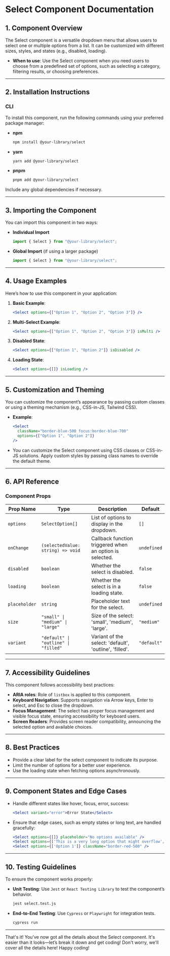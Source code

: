 # Select Component Documentation

## 1. Component Overview

The Select component is a versatile dropdown menu that allows users to select one or multiple options from a list. It can be customized with different sizes, styles, and states (e.g., disabled, loading).

- **When to use**: Use the Select component when you need users to choose from a predefined set of options, such as selecting a category, filtering results, or choosing preferences.

---

## 2. Installation Instructions

### CLI

To install this component, run the following commands using your preferred package manager:

- **npm**

  ```bash
  npm install @your-library/select
  ```

- **yarn**

  ```bash
  yarn add @your-library/select
  ```

- **pnpm**

  ```bash
  pnpm add @your-library/select
  ```

Include any global dependencies if necessary.

---

## 3. Importing the Component

You can import this component in two ways:

- **Individual Import**

  ```javascript
  import { Select } from "@your-library/select";
  ```

- **Global Import** (if using a larger package)

  ```javascript
  import { Select } from "@your-library/select";
  ```

---

## 4. Usage Examples

Here’s how to use this component in your application:

1. **Basic Example**:

   ```jsx
   <Select options={["Option 1", "Option 2", "Option 3"]} />
   ```

2. **Multi-Select Example**:

   ```jsx
   <Select options={["Option 1", "Option 2", "Option 3"]} isMulti />
   ```

3. **Disabled State**:

   ```jsx
   <Select options={["Option 1", "Option 2"]} isDisabled />
   ```

4. **Loading State**:

   ```jsx
   <Select options={[]} isLoading />
   ```

---

## 5. Customization and Theming

You can customize the component’s appearance by passing custom classes or using a theming mechanism (e.g., CSS-in-JS, Tailwind CSS).

- **Example**:

  ```jsx
  <Select
    className="border-blue-500 focus:border-blue-700"
    options={["Option 1", "Option 2"]}
  />
  ```

- You can customize the Select component using CSS classes or CSS-in-JS solutions. Apply custom styles by passing class names to override the default theme.

---

## 6. API Reference

### Component Props

| Prop Name     | Type                                 | Description                                             | Default     |
| ------------- | ------------------------------------ | ------------------------------------------------------- | ----------- |
| `options`     | `SelectOption[]`                     | List of options to display in the dropdown.             | `[]`        |
| `onChange`    | `(selectedValue: string) => void`    | Callback function triggered when an option is selected. | `undefined` |
| `disabled`    | `boolean`                            | Whether the select is disabled.                         | `false`     |
| `loading`     | `boolean`                            | Whether the select is in a loading state.               | `false`     |
| `placeholder` | `string`                             | Placeholder text for the select.                        | `undefined` |
| `size`        | `"small" \| "medium" \| "large"`     | Size of the select: 'small', 'medium', 'large'.         | `"medium"`  |
| `variant`     | `"default" \| "outline" \| "filled"` | Variant of the select: 'default', 'outline', 'filled'.  | `"default"` |

---

## 7. Accessibility Guidelines

This component follows accessibility best practices:

- **ARIA roles**: Role of `listbox` is applied to this component.
- **Keyboard Navigation**: Supports navigation via Arrow keys, Enter to select, and Esc to close the dropdown.
- **Focus Management**: The select has proper focus management and visible focus state, ensuring accessibility for keyboard users.
- **Screen Readers**: Provides screen reader compatibility, announcing the selected option and available choices.

---

## 8. Best Practices

- Provide a clear label for the select component to indicate its purpose.
- Limit the number of options for a better user experience.
- Use the loading state when fetching options asynchronously.

---

## 9. Component States and Edge Cases

- Handle different states like hover, focus, error, success:

  ```jsx
  <Select variant="error">Error State</Select>
  ```

- Ensure that edge cases, such as empty states or long text, are handled gracefully:

  ```jsx
  <Select options={[]} placeholder="No options available" />
  <Select options={['This is a very long option that might overflow', 'Option 2']} />
  <Select options={['Option 1']} className="border-red-500" />
  ```

---

## 10. Testing Guidelines

To ensure the component works properly:

- **Unit Testing**: Use `Jest` or `React Testing Library` to test the component’s behavior.

  ```bash
  jest select.test.js
  ```

- **End-to-End Testing**: Use `Cypress` or `Playwright` for integration tests.

  ```bash
  cypress run
  ```

---

That's it! You've now got all the details about the Select component. It's easier than it looks—let’s break it down and get coding! Don't worry, we'll cover all the details here! Happy coding!
